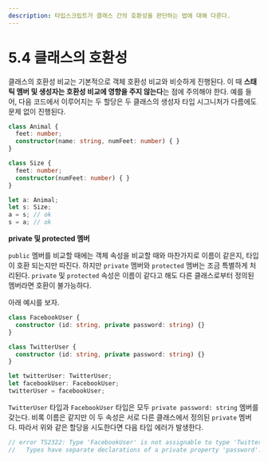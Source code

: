 ```yaml
---
description: 타입스크립트가 클래스 간의 호환성을 판단하는 법에 대해 다룬다.
---
```


# 5.4 클래스의 호환성

클래스의 호환성 비교는 기본적으로 객체 호환성 비교와 비슷하게 진행된다. 이 때 **스태틱 멤버 및 생성자는 호환성 비교에 영향을 주지 않는다**는 점에 주의해야 한다. 예를 들어, 다음 코드에서 이루어지는 두 할당은 두 클래스의 생성자 타입 시그니처가 다름에도 문제 없이 진행된다.

```typescript
class Animal {
  feet: number;
  constructor(name: string, numFeet: number) { }
}

class Size {
  feet: number;
  constructor(numFeet: number) { }
}

let a: Animal;
let s: Size;
a = s; // ok
s = a; // ok
```

**private 및 protected 멤버**

`public` 멤버를 비교할 때에는 객체 속성을 비교할 때와 마찬가지로 이름이 같은지, 타입이 호환 되는지만 따진다. 하지만 `private` 멤버와 `protected` 멤버는 조금 특별하게 처리된다. `private` 및 `protected` 속성은 이름이 같다고 해도 다른 클래스로부터 정의된 멤버라면 호환이 불가능하다. 

아래 예시를 보자.

```typescript
class FacebookUser {
  constructor (id: string, private password: string) {}
}

class TwitterUser {
  constructor (id: string, private password: string) {}
}

let twitterUser: TwitterUser;
let facebookUser: FacebookUser;
twitterUser = facebookUser;
```

`TwitterUser` 타입과 `FacebookUser` 타입은 모두 `private password: string` 멤버를 갖는다. 비록 이름은 같지만 이 두 속성은 서로 다른 클래스에서 정의된 `private` 멤버다. 따라서 위와 같은 할당을 시도한다면 다음 타입 에러가 발생한다.

```typescript
// error TS2322: Type 'FacebookUser' is not assignable to type 'TwitterUser'.
//   Types have separate declarations of a private property 'password'.
```

